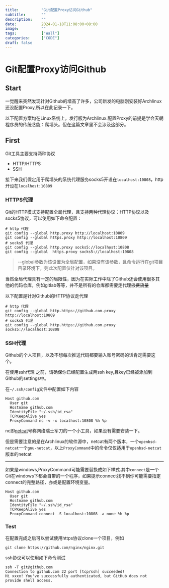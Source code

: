 ```yaml
---
title:          "Git配置Proxy访问Github"
subtitle:       ""
description:    ""
date:           2024-01-18T11:08:00+08:00
image:          ""
tags:           ["Wall"]
categories:     ["CODE"]
draft: false
---
```

# Git配置Proxy访问Github

## Start

一觉醒来突然发现针对Github的墙高了许多，公司新发的电脑刚安装好Archlinux还没配置Proxy,所以在此记录一下。

以下配置方案均在Linux系统上，发行版为Archlinux.配置Proxy的前提是学会天朝程序员的传统艺能：爬墙头。但在这篇文章里不会涉及这部分。

## First

Git工具主要支持两种协议
- HTTP/HTTPS
- SSH

接下来我们假定用于爬墙头的系统代理服务socks5开设在```localhost:10808```，http开设在```localhost:10809```

### HTTPS代理

Git的HTTP模式支持配置全局代理，且支持两种代理协议：HTTP协议以及socks5协议，可以使用如下命令配置：
```
# http 代理
git config --global http.proxy http://localhost:10809
git config --global https.proxy http://localhost:10809
# socks5 代理
git config --global http.proxy socks5://localhost:10808
git config --global  https.proxy socks5://localhost:10808
```

> --global参数为该设置为全局配置，如果没有该参数，且命令运行在git项目目录环境下，则此次配置仅针对该项目。

当然全局代理具有一定的局限性，因为在实际工作中除了Github还会使用很多其他的代码仓库，例如gitlab等等，并不是所有的仓库都需要走代理~~浪费流量~~

以下配置是针对Github的HTTP协议走代理
```
# http 代理
git config --global http.https://github.com.proxy http://localhost:10809
# socks5 代理
git config --global http.https://github.com.proxy socks5://localhost:10808
```

### SSH代理

Github的个人项目，以及不想每次推送代码都要输入账号密码的话肯定需要这个。

在使用ssh代理 之前，请确保你已经配置生成两ssh key,且key已经被添加到Github的settings中。

在```~/.ssh/config```文件中配置如下内容
```
Host github.com
  User git
  Hostname github.com
  IdentityFile "~/.ssh/id_rsa"
  TCPKeepAlive yes
  ProxyCommand nc -v -x localhost:10808 %h %p
```
nc即[netcat](https://zh.wikipedia.org/zh-sg/Netcat)号称网络瑞士军刀的一个小工具，如果没有需要安装一下。

但是需要注意的是在Archlinux的软件源中，netcat有两个版本，一个```openbsd-netcat```一个```gnu-netcat```，以上```ProxyCommand```中的命令仅仅适用于```openbsd-netcat```版本的netcat

---

如果是windows,ProxyCommand可能需要替换成如下样式.其中```connect```是一个Git在windows下都会自带的一个程序，如果提示connect找不到你可能需要指定connect的完整路径，亦或是配置环境变量。
```
Host github.com
  User git
  Hostname github.com
  IdentityFile "~/.ssh/id_rsa"
  TCPKeepAlive yes
  ProxyCommand connect -S localhost:10808 -a none %h %p
```

### Test

在配置完成之后可以尝试使用https协议clone一个项目，例如
```
git clone https://github.com/nginx/nginx.git
```

ssh协议可以使用如下命令测试
```
ssh -T git@github.com
Connection to github.com 22 port [tcp/ssh] succeeded!
Hi xxxx! You've successfully authenticated, but GitHub does not provide shell access.
```


